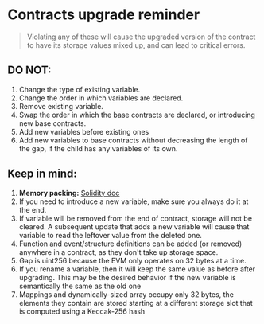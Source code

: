 # Contracts upgrade reminder
> Violating any of these will cause the upgraded version of the contract to have its storage values mixed up, and can lead to critical errors.
## DO NOT:
1. Change the type of existing variable.
2. Change the order in which variables are declared.
3. Remove existing variable.
4. Swap the order in which the base contracts are declared, or introducing new base contracts.
5. Add new variables before existing ones
6. Add new variables to base contracts without decreasing the length of the gap, if the child has any variables of its own.

## Keep in mind:
1. **Memory packing:** [Solidity doc](https://docs.soliditylang.org/en/v0.8.14/internals/layout_in_storage.html#storage-inplace-encoding)
2. If you need to introduce a new variable, make sure you always do it at the end.
3. If variable will be removed from the end of contract, storage will not be cleared.
   A subsequent update that adds a new variable will cause that variable to read the leftover value from the deleted one.
4. Function and event/structure definitions can be added (or removed) anywhere in a contract, as they don't take up storage space.
5. Gap is uint256 because the EVM only operates on 32 bytes at a time.
6. If you rename a variable, then it will keep the same value as before after upgrading. This may be the desired behavior if the new variable is semantically the same as the old one
7. Mappings and dynamically-sized array occupy only 32 bytes, the elements they contain are stored starting at a different storage slot that is computed using a Keccak-256 hash

